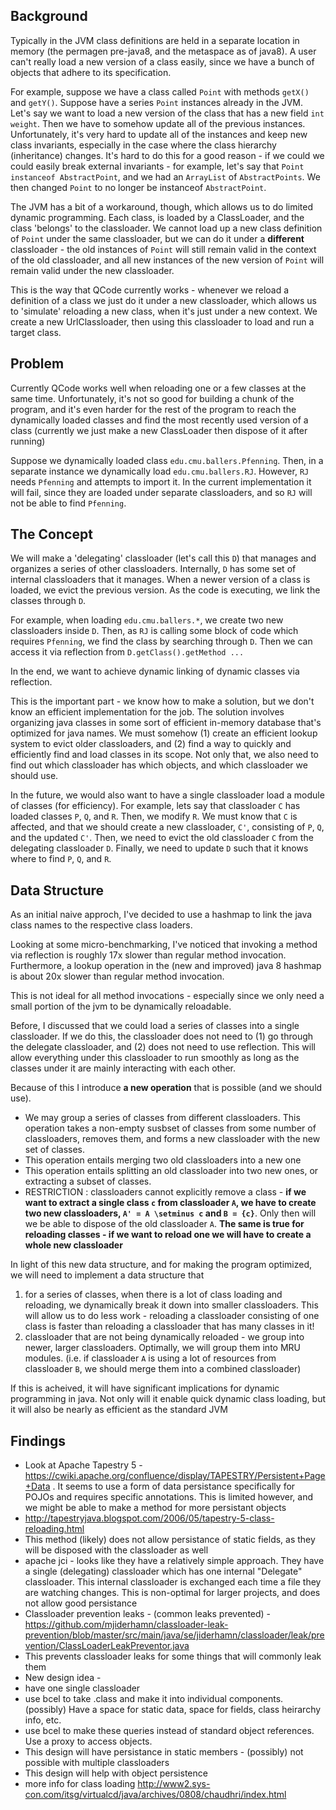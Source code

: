 ## Background

Typically in the JVM class definitions are held in a separate location in memory (the permagen pre-java8, and the metaspace as of java8).  A user can't really load a new version of a class easily, since we have a bunch of objects that adhere to its specification. 

For example, suppose we have a class called `Point` with methods `getX()` and `getY()`. Suppose have a series `Point` instances already in the JVM. Let's say we want to load a new version of the class that has a new field `int weight`. Then we have to somehow update all of the previous instances. Unfortunately, it's very hard to update all of the instances and keep new class invariants, especially in the case where the class hierarchy (inheritance) changes. It's hard to do this for a good reason - if we could we could easily break external invariants - for example, let's say that `Point instanceof AbstractPoint`, and we had an `ArrayList` of `AbstractPoints`. We then changed `Point` to no longer be instanceof `AbstractPoint`.

The JVM has a bit of a workaround, though, which allows us to do limited dynamic programming. Each class, is loaded by a ClassLoader, and the class 'belongs' to the classloader. We cannot load up a new class definition of `Point` under the same classloader, but we can do it under a **different** classloader - the old instances of `Point` will still remain valid in the context of the old classloader, and all new instances of the new version of `Point` will remain valid under the new classloader. 

This is the way that QCode currently works - whenever we reload a definition of a class we just do it under a new classloader, which allows us to 'simulate' reloading a new class, when it's just under a new context. We create a new UrlClassloader, then using this classloader to load and run a target class. 

## Problem

Currently QCode works well when reloading one or a few classes at the same time. Unfortunately, it's not so good for building a chunk of the program, and it's even harder for the rest of the program to reach the dynamically loaded classes and find the most recently used version of a class (currently we just make a new ClassLoader then dispose of it after running)

Suppose we dynamically loaded class `edu.cmu.ballers.Pfenning`. Then, in a separate instance we dynamically load `edu.cmu.ballers.RJ`. However, `RJ` needs `Pfenning` and attempts to import it. In the current implementation it will fail, since they are loaded under separate classloaders, and so `RJ` will not be able to find `Pfenning`.

## The Concept

We will make a 'delegating' classloader  (let's call this `D`) that manages and organizes a series of other classloaders. Internally, `D` has some set of internal classloaders that it manages. When a newer version of a class is loaded, we evict the previous version. As the code is executing, we link the classes through `D`. 

For example, when loading `edu.cmu.ballers.*`, we create two new classloaders inside `D`. Then, as `RJ` is calling some block of code which requires `Pfenning`, we find the class by searching through `D`. Then we can access it via reflection from `D.getClass().getMethod ...`

In the end, we want to achieve dynamic linking of dynamic classes via reflection.

This is the important part - we know how to make a solution, but we don't know an efficient implementation for the job. The solution involves organizing java classes in some sort of efficient in-memory database that's optimized for java names. We must somehow (1) create an efficient lookup system to evict older classloaders, and (2) find a way to quickly and efficiently find and load classes in its scope. Not only that, we also need to find out which classloader has which objects, and which classloader we should use. 

In the future, we would also want to have a single classloader load a module of classes (for efficiency). For example, lets say that classloader `C`  has loaded classes `P`, `Q`, and `R`. Then, we modify `R`. We must know that `C` is affected, and that we should create a new classloader, `C'`, consisting of `P`, `Q`, and the updated `C'`. Then, we need to evict the old classloader `C` from the delegating classloader `D`. Finally, we need to update `D` such that it knows where to find `P`, `Q`, and `R`.

## Data Structure

As an initial naive approch, I've decided to use a hashmap to link the java class names to the respective class loaders.

Looking at some micro-benchmarking, I've noticed that invoking a method via reflection is roughly 17x slower than regular method invocation. Furthermore, a lookup operation in the (new and improved) java 8 hashmap is about 20x slower than regular method invocation.

This is not ideal for all method invocations - especially since we only need a small portion of the jvm to be dynamically reloadable. 

Before, I discussed that we could load a series of classes into a single classloader. If we do this, the classloader does not need to (1) go through the delegate classloader, and (2) does not need to use reflection. This will allow everything under this classloader to run smoothly as long as the classes under it are mainly interacting with each other. 

Because of this I introduce **a new operation** that is possible (and we should use). 

  * We may group a series of classes from different classloaders. This operation takes a non-empty susbset of classes from some number of classloaders, removes them, and forms a new classloader with the new set of classes. 
  * This operation entails merging two old classloaders into a new one
  * This operation entails splitting an old classloader into two new ones, or extracting a subset of classes.
  * RESTRICTION : classloaders cannot explicitly remove a class - **if we want to extract a single class `c` from classloader `A`, we have to create two new classloaders, `A' = A \setminus c` and `B = {c}`**. Only then will we be able to dispose of the old classloader `A`. **The same is true for reloading classes - if we want to reload one we will have to create a whole new classloader**

In light of this new data structure, and for making the program optimized, we will need to implement a data structure that
   1. for a series of classes, when there is a lot of class loading and reloading, we dynamically break it down into smaller classloaders. This will allow us to do less work - reloading a classloader consisting of one class is faster than reloading a classloader that has many classes in it!
   2. classloader that are not being dynamically reloaded - we group into newer, larger classloaders. Optimally, we will group them into MRU modules. (i.e. if classloader `A` is using a lot of resources from classloader `B`, we should merge them into a combined classloader)

If this is acheived, it will have significant implications for dynamic programming in java. Not only will it enable quick dynamic class loading, but it will also be nearly as efficient as the standard JVM

## Findings 

  * Look at Apache Tapestry 5 - https://cwiki.apache.org/confluence/display/TAPESTRY/Persistent+Page+Data . It seems to use a form of data persistance specifically for POJOs and requires specific annotations. This is limited however, and we might be able to make a method for more persistant objects
   * http://tapestryjava.blogspot.com/2006/05/tapestry-5-class-reloading.html 
  * This method (likely) does not allow persistance of static fields, as they will be disposed with the classloader as well
  * apache jci - looks like they have a relatively simple approach. They have a single (delegating) classloader which has one internal "Delegate" classloader. This internal classloader is exchanged each time a file they are watching changes. This is non-optimal for larger projects, and does not allow good persistance
  * Classloader prevention leaks - (common leaks prevented) - https://github.com/mjiderhamn/classloader-leak-prevention/blob/master/src/main/java/se/jiderhamn/classloader/leak/prevention/ClassLoaderLeakPreventor.java
   * This prevents classloader leaks for some things that will commonly leak them
  * New design idea - 
   * have one single classloader
   * use bcel to take .class and make it into individual components. (possibly) Have a space for static data, space for fields, class heirarchy info, etc.
   * use bcel to make these queries instead of standard object references. Use a proxy to access objects.
   * This design will have persistance in static members - (possibly) not possible with multiple classloaders
   * This design will help with object persistence
  * more info for class loading http://www2.sys-con.com/itsg/virtualcd/java/archives/0808/chaudhri/index.html
